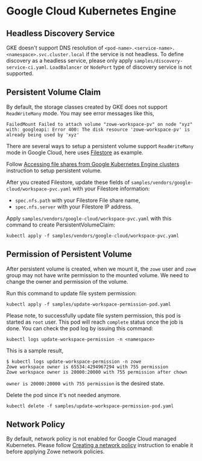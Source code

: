 # Google Cloud Kubernetes Engine

## Headless Discovery Service

GKE doesn't support DNS resolution of `<pod-name>.<service-name>.<namespace>.svc.cluster.local` if the service is not headless. To define discovery as a headless service, please only apply `samples/discovery-service-ci.yaml`. `LoadBalancer` or `NodePort` type of discovery service is not supported.

## Persistent Volume Claim

By default, the storage classes created by GKE does not support `ReadWriteMany` mode. You may see error messages like this,

```
FailedMount Failed to attach volume "zowe-workspace-pv" on node "xyz" with: googleapi: Error 400: The disk resource 'zowe-workspace-pv' is already being used by 'xyz'
```

There are several ways to setup a persistent volume support `ReadWriteMany` mode in Google Cloud, here uses [Filestore](https://cloud.google.com/filestore) as example.

Follow [Accessing file shares from Google Kubernetes Engine clusters](https://cloud.google.com/filestore/docs/accessing-fileshares) instruction to setup persistent volume.

After you created Filestore, update these fields of `samples/vendors/google-cloud/workspace-pvc.yaml` with your Filestore information:

- `spec.nfs.path` with your Filestore File share name,
- `spec.nfs.server` with your Filestore IP address.

Apply `samples/vendors/google-cloud/workspace-pvc.yaml` with this command to create PersistentVolumeClaim:

```
kubectl apply -f samples/vendors/google-cloud/workspace-pvc.yaml
```

## Permission of Persistent Volume

After persistent volume is created, when we mount it, the `zowe` user and `zowe` group may not have write permission to the mounted volume. We need to change the owner and permission of the volume.

Run this command to update file system permission:

```
kubectl apply -f samples/update-workspace-permission-pod.yaml 
```

Please note, to successfully update file system permission, this pod is started as `root` user. This pod will reach `complete` status once the job is done. You can check the pod log by issuing this command:

```
kubectl logs update-workspace-permission -n <namespace>
```

This is a sample result,

```
$ kubectl logs update-workspace-permission -n zowe
Zowe workspace owner is 65534:4294967294 with 755 permission
Zowe workspace owner is 20000:20000 with 755 permission after chown
```

`owner is 20000:20000 with 755 permission` is the desired state.

Delete the pod since it's not needed anymore.

```
kubectl delete -f samples/update-workspace-permission-pod.yaml
```

## Network Policy

By default, network policy is not enabled for Google Cloud managed Kubernetes. Please follow [Creating a network policy](https://cloud.google.com/kubernetes-engine/docs/how-to/network-policy) instruction to enable it before applying Zowe network policies.
